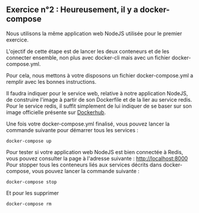 ## Exercice n°2 : Heureusement, il y a docker-compose

Nous utilisons la même application web NodeJS utilisée pour le premier exercice.

L'ojectif de cette étape est de lancer les deux conteneurs et de les connecter ensemble, non plus avec docker-cli mais avec un fichier docker-compose.yml.

Pour cela, nous mettons à votre disposons un fichier docker-compose.yml a remplir avec les bonnes instructions.

Il faudra indiquer pour le service web, relative à notre application NodeJS, de construire l'image à partir de son Dockerfile et de la lier au service redis. Pour le service redis, il suffit simplement de lui indiquer de se baser sur son image officielle présente sur [Dockerhub](https://hub.docker.com/).

Une fois votre docker-compose.yml finalisé, vous pouvez lancer la commande suivante pour démarrer tous les services :
```
docker-compose up
```


Pour tester si votre application web NodeJS est bien connectée à Redis, vous pouvez consulter la page à l'adresse suivante : [http://localhost:8000](http://localhost:8000)
Pour stopper tous les conteneurs liés aux services décrits dans docker-compose, vous pouvez lancer la commande suivante :
```
docker-compose stop
```
Et pour les supprimer
```
docker-compose rm
```
